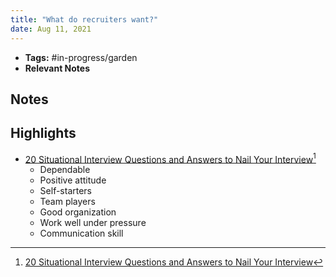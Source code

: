 ```yaml
---
title: "What do recruiters want?"
date: Aug 11, 2021
---
```


- **Tags:** #in-progress/garden 
- **Relevant Notes**


## Notes

## Highlights
- [20 Situational Interview Questions and Answers to Nail Your Interview](https://zety.com/blog/situational-interview-questions)[^1]
	- Dependable
	- Positive attitude
	- Self-starters
	- Team players
	- Good organization
	- Work well under pressure
	- Communication skill


[^1]: [20 Situational Interview Questions and Answers to Nail Your Interview](https://zety.com/blog/situational-interview-questions)